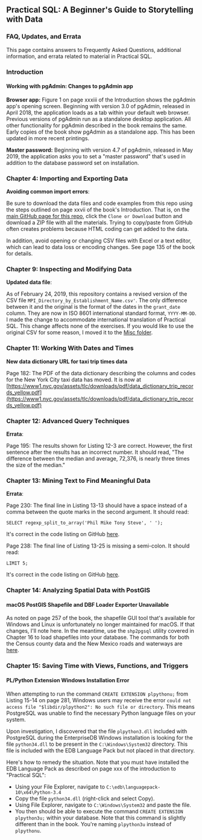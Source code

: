 ## Practical SQL: A Beginner's Guide to Storytelling with Data

### FAQ, Updates, and Errata

This page contains answers to Frequently Asked Questions, additional information, and errata related to material in Practical SQL.

### Introduction

#### Working with pgAdmin: Changes to pgAdmin app

**Browser app:** Figure 1 on page xxxiii of the Introduction shows the pgAdmin app's opening screen. Beginning with version 3.0 of pgAdmin, released in April 2018, the application loads as a tab within your default web browser. Previous versions of pgAdmin run as a standalone desktop application. All other functionality for pgAdmin described in the book remains the same. Early copies of the book show pgAdmin as a standalone app. This has been updated in more recent printings. 

**Master password:** Beginning with version 4.7 of pgAdmin, released in May 2019, the application asks you to set a "master password" that's used in addition to the database password set on installation.

### Chapter 4: Importing and Exporting Data

**Avoiding common import errors**:

Be sure to download the data files and code examples from this repo using the steps outlined on page xxvii of the book's Introduction. That is, on the [main GitHub page for this repo](https://github.com/anthonydb/practical-sql), click the `Clone or Download` button and download a ZIP file with all the materials. Trying to copy/paste from GitHub often creates problems because HTML coding can get added to the data.

In addition, avoid opening or changing CSV files with Excel or a text editor, which can lead to data loss or encoding changes. See page 135 of the book for details.

### Chapter 9: Inspecting and Modifying Data

**Updated data file**:

As of February 24, 2019, this repository contains a revised version of the CSV file `MPI_Directory_by_Establishment_Name.csv'`. The only difference between it and the original is the format of the dates in the `grant_date` column. They are now in ISO 8601 international standard format, `YYYY-MM-DD`. I made the change to accommodate international translation of Practical SQL. This change affects none of the exercises. If you would like to use the original CSV for some reason, I moved it to the [Misc folder](https://github.com/anthonydb/practical-sql/blob/master/Misc/).

### Chapter 11: Working With Dates and Times

**New data dictionary URL for taxi trip times data**

Page 182: The PDF of the data dictionary describing the columns and codes for the New York City taxi data has moved. It is now at [https://www1.nyc.gov/assets/tlc/downloads/pdf/data_dictionary_trip_records_yellow.pdf](https://www1.nyc.gov/assets/tlc/downloads/pdf/data_dictionary_trip_records_yellow.pdf)

### Chapter 12: Advanced Query Techniques

**Errata**:

Page 195: The results shown for Listing 12-3 are correct. However, the first sentence after the results has an incorrect number. It should read, "The difference between the median and average, 72,376, is nearly three times the size of the median."

### Chapter 13: Mining Text to Find Meaningful Data

**Errata**:

Page 230: The final line in Listing 13-13 should have a space instead of a comma between the quote marks in the second argument. It should read:

`SELECT regexp_split_to_array('Phil Mike Tony Steve', ' ');`

It's correct in the code listing on GitHub [here](https://github.com/anthonydb/practical-sql/blob/master/Chapter_13/Chapter_13.sql#L223).

Page 238: The final line of Listing 13-25 is missing a semi-colon. It should read:

`LIMIT 5;`

It's correct in the code listing on GitHub [here](https://github.com/anthonydb/practical-sql/blob/master/Chapter_13/Chapter_13.sql#L349).

### Chapter 14: Analyzing Spatial Data with PostGIS

#### macOS PostGIS Shapefile and DBF Loader Exporter Unavailable

As noted on page 257 of the book, the shapefile GUI tool that's available for Windows and Linux is unfortunately no longer maintained for macOS. If that changes, I'll note here. In the meantime, use the `shp2pgsql` utility covered in Chapter 16 to load shapefiles into your database. The commands for both the Census county data and the New Mexico roads and waterways are [here](https://github.com/anthonydb/practical-sql/blob/master/Chapter_16/psql_commands.txt#L81).

### Chapter 15: Saving Time with Views, Functions, and Triggers

#### PL/Python Extension Windows Installation Error

When attempting to run the command `CREATE EXTENSION plpythonu;` from Listing 15-14 on page 281, Windows users may receive the error `could not access file "$libdir/plpython2": No such file or directory`. This means PostgreSQL was unable to find the necessary Python language files on your system.

Upon investigation, I discovered that the file `plpython3.dll` included with PostgreSQL during the EnterpriseDB Windows installation is looking for the file `python34.dll` to be present in the `C:\Windows\System32` directory. This file is included with the EDB Language Pack but not placed in that directory.

Here's how to remedy the situation. Note that you must have installed the EDB Language Pack as described on page xxx of the introduction to "Practical SQL":

* Using your File Explorer, navigate to `C:\edb\languagepack-10\x64\Python-3.4`
* Copy the file `python34.dll` (right-click and select Copy).
* Using File Explorer, navigate to `C:\Windows\System32` and paste the file.
* You then should be able to execute the command `CREATE EXTENSION plpython3u;` within your database. Note that this command is slightly different than in the book. You're naming `plpython3u` instead of `plpythonu`.
